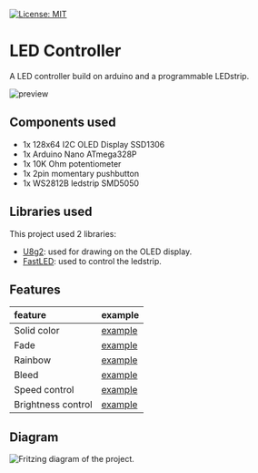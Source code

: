 [![License: MIT](https://img.shields.io/badge/License-MIT-blue.svg)](https://opensource.org/licenses/MIT)
# LED Controller
A LED controller build on arduino and a programmable LEDstrip. 

![preview](https://media.giphy.com/media/fH3LI2GcdHOaiwGGxD/giphy.gif)
## Components used
- 1x 128x64 I2C OLED Display SSD1306
- 1x Arduino Nano ATmega328P
- 1x 10K Ohm potentiometer
- 1x 2pin momentary pushbutton
- 1x WS2812B ledstrip SMD5050
## Libraries used
This project used 2 libraries:
- [U8g2](https://github.com/olikraus/u8g2): used for drawing on the OLED display.
- [FastLED](https://github.com/FastLED/FastLED): used to control the ledstrip.
## Features
| feature    | example         | 
|:------------- |:-------------|
| Solid color | [example](https://streamable.com/qeslt)| 
| Fade |[example](https://streamable.com/lnfix)|
| Rainbow |[example](https://streamable.com/du4m3)|
| Bleed |[example](https://streamable.com/vonfq)|
| Speed control |[example](https://streamable.com/h6yyl)|
| Brightness control |[example](https://streamable.com/agday)|
## Diagram
![Fritzing diagram of the project.](https://i.imgur.com/KQnQSTK.png "LED Controller")

